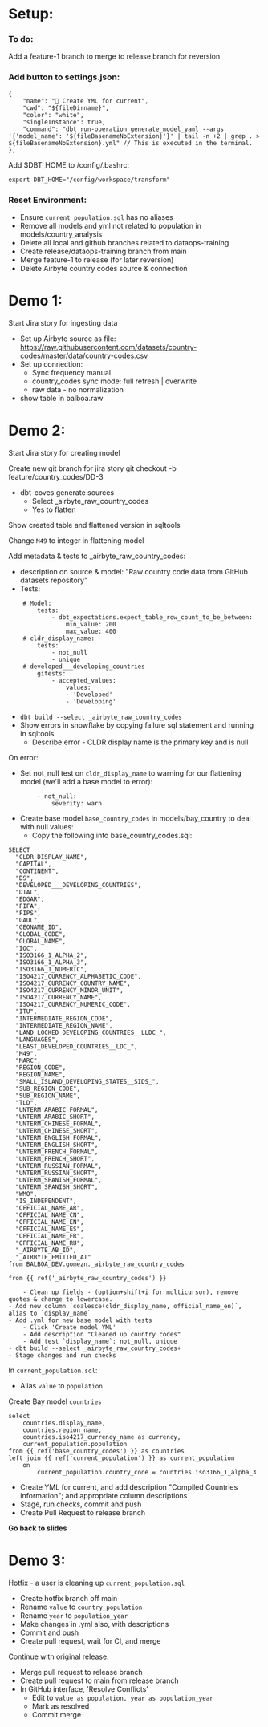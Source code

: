 # Setup:
### To do:
Add a feature-1 branch to merge to release branch for reversion

### Add button to settings.json:
```
{
    "name": "📝 Create YML for current",
    "cwd": "${fileDirname}",
    "color": "white",
    "singleInstance": true,
    "command": "dbt run-operation generate_model_yaml --args '{'model_name': '${fileBasenameNoExtension}'}' | tail -n +2 | grep . > ${fileBasenameNoExtension}.yml" // This is executed in the terminal.
},
```
Add $DBT_HOME to /config/.bashrc:
```
export DBT_HOME="/config/workspace/transform"
```

### Reset Environment:
- Ensure `current_population.sql` has no aliases
- Remove all models and yml not related to population in models/country_analysis
- Delete all local and github branches related to dataops-training
- Create release/dataops-training branch from main
- Merge feature-1 to release (for later reversion)
- Delete Airbyte country codes source & connection


# Demo 1:

Start Jira story for ingesting data

- Set up Airbyte source as file:
https://raw.githubusercontent.com/datasets/country-codes/master/data/country-codes.csv
- Set up connection:
    - Sync frequency manual
    - country_codes sync mode: full refresh | overwrite
    - raw data - no normalization
- show table in balboa.raw

# Demo 2:

Start Jira story for creating model

Create new git branch for jira story git checkout -b feature/country_codes/DD-3

- dbt-coves generate sources
  - Select _airbyte_raw_country_codes
  - Yes to flatten

Show created table and flattened version in sqltools

Change `M49` to integer in flattening model

Add metadata & tests to _airbyte_raw_country_codes:
- description on source & model: "Raw country code data from GitHub datasets repository"
- Tests:
```
    # Model:
        tests:
            - dbt_expectations.expect_table_row_count_to_be_between:
                min_value: 200
                max_value: 400
    # cldr_display_name:
        tests:
            - not_null
            - unique
    # developed___developing_countries
        gitests:
            - accepted_values:
                values:
                - 'Developed'
                - 'Developing'
```
- `dbt build --select _airbyte_raw_country_codes`
- Show errors in snowflake by copying failure sql statement and running in sqltools
    - Describe error - CLDR display name is the primary key and is null

On error:
- Set not_null test on `cldr_display_name` to warning for our flattening model (we'll add a base model to error):
```
        - not_null:
            severity: warn
```
- Create base model `base_country_codes` in models/bay_country to deal with null values:
    - Copy the following into base_country_codes.sql:
```
SELECT 
  "CLDR_DISPLAY_NAME",
  "CAPITAL",
  "CONTINENT",
  "DS",
  "DEVELOPED___DEVELOPING_COUNTRIES",
  "DIAL",
  "EDGAR",
  "FIFA",
  "FIPS",
  "GAUL",
  "GEONAME_ID",
  "GLOBAL_CODE",
  "GLOBAL_NAME",
  "IOC",
  "ISO3166_1_ALPHA_2",
  "ISO3166_1_ALPHA_3",
  "ISO3166_1_NUMERIC",
  "ISO4217_CURRENCY_ALPHABETIC_CODE",
  "ISO4217_CURRENCY_COUNTRY_NAME",
  "ISO4217_CURRENCY_MINOR_UNIT",
  "ISO4217_CURRENCY_NAME",
  "ISO4217_CURRENCY_NUMERIC_CODE",
  "ITU",
  "INTERMEDIATE_REGION_CODE",
  "INTERMEDIATE_REGION_NAME",
  "LAND_LOCKED_DEVELOPING_COUNTRIES__LLDC_",
  "LANGUAGES",
  "LEAST_DEVELOPED_COUNTRIES__LDC_",
  "M49",
  "MARC",
  "REGION_CODE",
  "REGION_NAME",
  "SMALL_ISLAND_DEVELOPING_STATES__SIDS_",
  "SUB_REGION_CODE",
  "SUB_REGION_NAME",
  "TLD",
  "UNTERM_ARABIC_FORMAL",
  "UNTERM_ARABIC_SHORT",
  "UNTERM_CHINESE_FORMAL",
  "UNTERM_CHINESE_SHORT",
  "UNTERM_ENGLISH_FORMAL",
  "UNTERM_ENGLISH_SHORT",
  "UNTERM_FRENCH_FORMAL",
  "UNTERM_FRENCH_SHORT",
  "UNTERM_RUSSIAN_FORMAL",
  "UNTERM_RUSSIAN_SHORT",
  "UNTERM_SPANISH_FORMAL",
  "UNTERM_SPANISH_SHORT",
  "WMO",
  "IS_INDEPENDENT",
  "OFFICIAL_NAME_AR",
  "OFFICIAL_NAME_CN",
  "OFFICIAL_NAME_EN",
  "OFFICIAL_NAME_ES",
  "OFFICIAL_NAME_FR",
  "OFFICIAL_NAME_RU",
  "_AIRBYTE_AB_ID",
  "_AIRBYTE_EMITTED_AT"
from BALBOA_DEV.gomezn._airbyte_raw_country_codes

from {{ ref('_airbyte_raw_country_codes') }}
```

        - Clean up fields - (option+shift+i for multicursor), remove quotes & change to lowercase.
    - Add new column `coalesce(cldr_display_name, official_name_en)`, alias to `display_name`
    - Add .yml for new base model with tests
        - Click 'Create model YML'
        - Add description "Cleaned up country codes"
        - Add test `display_name`: not_null, unique
    - dbt build --select _airbyte_raw_country_codes+
    - Stage changes and run checks

In `current_population.sql`:
- Alias `value` to `population`

Create Bay model `countries`

```
select
    countries.display_name,
    countries.region_name,
    countries.iso4217_currency_name as currency,
    current_population.population
from {{ ref('base_country_codes') }} as countries
left join {{ ref('current_population') }} as current_population
    on
        current_population.country_code = countries.iso3166_1_alpha_3

  ```
- Create YML for current, and add description "Compiled Countries information"; and appropriate column descriptions
- Stage, run checks, commit and push
- Create Pull Request to release branch

**Go back to slides**


# Demo 3:

Hotfix - a user is cleaning up `current_population.sql`
- Create hotfix branch off main
- Rename `value` to `country_population`
- Rename `year` to `population_year`
- Make changes in .yml also, with descriptions
- Commit and push
- Create pull request, wait for CI, and merge

Continue with original release:
- Merge pull request to release branch
- Create pull request to main from release branch
- In GitHub interface, 'Resolve Conflicts'
  - Edit to `value as population, year as population_year`
  - Mark as resolved
  - Commit merge


